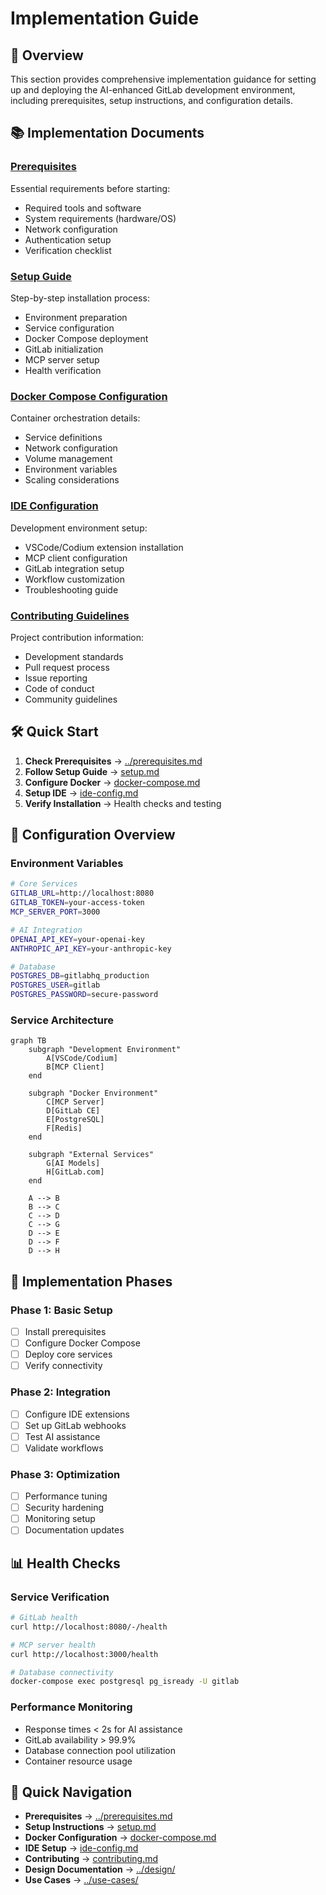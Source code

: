 # Implementation Guide

## 🚀 Overview

This section provides comprehensive implementation guidance for setting up and deploying the AI-enhanced GitLab development environment, including prerequisites, setup instructions, and configuration details.

## 📚 Implementation Documents

### [Prerequisites](../prerequisites.md)
Essential requirements before starting:
- Required tools and software
- System requirements (hardware/OS)
- Network configuration
- Authentication setup
- Verification checklist

### [Setup Guide](setup.md)
Step-by-step installation process:
- Environment preparation
- Service configuration
- Docker Compose deployment
- GitLab initialization
- MCP server setup
- Health verification

### [Docker Compose Configuration](docker-compose.md)
Container orchestration details:
- Service definitions
- Network configuration
- Volume management
- Environment variables
- Scaling considerations

### [IDE Configuration](ide-config.md)
Development environment setup:
- VSCode/Codium extension installation
- MCP client configuration
- GitLab integration setup
- Workflow customization
- Troubleshooting guide

### [Contributing Guidelines](contributing.md)
Project contribution information:
- Development standards
- Pull request process
- Issue reporting
- Code of conduct
- Community guidelines

## 🛠️ Quick Start

1. **Check Prerequisites** → [../prerequisites.md](../prerequisites.md)
2. **Follow Setup Guide** → [setup.md](setup.md)
3. **Configure Docker** → [docker-compose.md](docker-compose.md)
4. **Setup IDE** → [ide-config.md](ide-config.md)
5. **Verify Installation** → Health checks and testing

## 🔧 Configuration Overview

### Environment Variables
```bash
# Core Services
GITLAB_URL=http://localhost:8080
GITLAB_TOKEN=your-access-token
MCP_SERVER_PORT=3000

# AI Integration
OPENAI_API_KEY=your-openai-key
ANTHROPIC_API_KEY=your-anthropic-key

# Database
POSTGRES_DB=gitlabhq_production
POSTGRES_USER=gitlab
POSTGRES_PASSWORD=secure-password
```

### Service Architecture
```mermaid
graph TB
    subgraph "Development Environment"
        A[VSCode/Codium]
        B[MCP Client]
    end
    
    subgraph "Docker Environment"
        C[MCP Server]
        D[GitLab CE]
        E[PostgreSQL]
        F[Redis]
    end
    
    subgraph "External Services"
        G[AI Models]
        H[GitLab.com]
    end
    
    A --> B
    B --> C
    C --> D
    C --> G
    D --> E
    D --> F
    D --> H
```

## 🎯 Implementation Phases

### Phase 1: Basic Setup
- [ ] Install prerequisites
- [ ] Configure Docker Compose
- [ ] Deploy core services
- [ ] Verify connectivity

### Phase 2: Integration
- [ ] Configure IDE extensions
- [ ] Set up GitLab webhooks
- [ ] Test AI assistance
- [ ] Validate workflows

### Phase 3: Optimization
- [ ] Performance tuning
- [ ] Security hardening
- [ ] Monitoring setup
- [ ] Documentation updates

## 📊 Health Checks

### Service Verification
```bash
# GitLab health
curl http://localhost:8080/-/health

# MCP server health
curl http://localhost:3000/health

# Database connectivity
docker-compose exec postgresql pg_isready -U gitlab
```

### Performance Monitoring
- Response times < 2s for AI assistance
- GitLab availability > 99.9%
- Database connection pool utilization
- Container resource usage

## 🔗 Quick Navigation

- **Prerequisites** → [../prerequisites.md](../prerequisites.md)
- **Setup Instructions** → [setup.md](setup.md)
- **Docker Configuration** → [docker-compose.md](docker-compose.md)
- **IDE Setup** → [ide-config.md](ide-config.md)
- **Contributing** → [contributing.md](contributing.md)
- **Design Documentation** → [../design/](../design/)
- **Use Cases** → [../use-cases/](../use-cases/)
